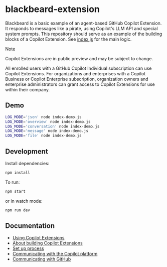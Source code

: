# blackbeard-extension

Blackbeard is a basic example of an agent-based GitHub Copilot Extension. It responds to messages like a pirate, using Copilot's LLM API and special system prompts. This repository should serve as an example of the building blocks of a Copilot Extension. See [index.js](/index.js) for the main logic.

> [!NOTE]
> Copilot Extensions are in public preview and may be subject to change.
> 
> All enrolled users with a GitHub Copilot Individual subscription can use Copilot Extensions.
> For organizations and enterprises with a Copilot Business or Copilot Enterprise subscription, organization owners and enterprise administrators can grant access to Copilot Extensions for use within their company.

## Demo

```bash
LOG_MODE='json' node index-demo.js 
LOG_MODE='overview' node index-demo.js 
LOG_MODE='conversation' node index-demo.js 
LOG_MODE='message' node index-demo.js 
LOG_MODE='file' node index-demo.js 
```

## Development

Install dependencies:

```bash
npm install
```

To run:

```bash
npm start
```

or in watch mode:

```bash
npm run dev
```

## Documentation
- [Using Copilot Extensions](https://docs.github.com/en/copilot/using-github-copilot/using-extensions-to-integrate-external-tools-with-copilot-chat)
- [About building Copilot Extensions](https://docs.github.com/en/copilot/building-copilot-extensions/about-building-copilot-extensions)
- [Set up process](https://docs.github.com/en/copilot/building-copilot-extensions/setting-up-copilot-extensions)
- [Communicating with the Copilot platform](https://docs.github.com/en/copilot/building-copilot-extensions/building-a-copilot-agent-for-your-copilot-extension/configuring-your-copilot-agent-to-communicate-with-the-copilot-platform)
- [Communicating with GitHub](https://docs.github.com/en/copilot/building-copilot-extensions/building-a-copilot-agent-for-your-copilot-extension/configuring-your-copilot-agent-to-communicate-with-github)
